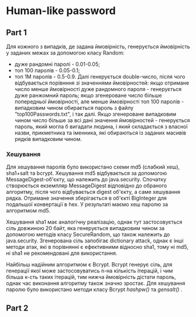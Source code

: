 # Human-like password
## Part 1

Для кожного з випадків, де задана ймовірність, генерується ймовірність у заданих межах за допомогою класу Random: 
- дуже рандомні паролі - 0.01-0.05;
- топ 100 паролів - 0.05-0.1;
- топ 1М паролів - 0.5-0.9.
Далі генерується double-число, після чого відбувається порівнння зі значеннями ймовірностей: якщо отримане число менше 
ймовірності дуже рандомного пароля - генерується дуже ранжомний пароль; якщо згенероване число більше попередньої ймовірності,
але менше ймовірності топ 100 паролів - випадковим чином обирається пароль з файлу "top100Passwords.txt", і так далі.
Якщо згенероване випадковим чином число більше за всі дані значення ймовірностей - генерується пароль, який могла б вигадати
людина, і який складається з власної назви, прикметника та іменника, які обираються із заданих масивів рядків випадковим чином.
### Хешування
Для хешування паролів було використано схеми md5 (слабкий хеш), sha1+salt та bcrypt.
Хешування md5 відбувається за допомогою MessageDigest-об'єкту, що належить до java.security.
Спочатку створюється екземпляр MessageDigest відповідно до обраного алгоритму, після чого відбувається digest об'єкту,
а саме хешування рядка. Отримане значення зберігається в об'єкті BigInteger для подальшої конвертації в hex.
У результаті маємо хеш паролю за алгоритмом md5.

Хешування sha1 має аналогічну реалізацію, однак тут застосовується сіль довжиною 20 байт, 
яка генерується випадковим чином за допомогою методів класу SecureRandom, що також належить до java.security.
Згенерована сіль запобігає dictionary attack, однак є інші методи атак, які в порівнянні є ефективними відносно sha1,
тому ні md5, ні sha1 не рекомендовані для використання.

Найбільш надійним алгоритмом є Bcrypt. Bcrypt генерує сіль, для генерації якої може застосовуватись n-на кількість ітерацій,
і чим більша к-сть таких ітерацій, тим нижча ймовірність дістати пароль, однак час виконання алгоритму також значно зростає.
Для хешування паролю було використано методи класу Bcrypt <i>hashpw()</i> та <i>gensalt()</i> .

## Part 2

 
 
